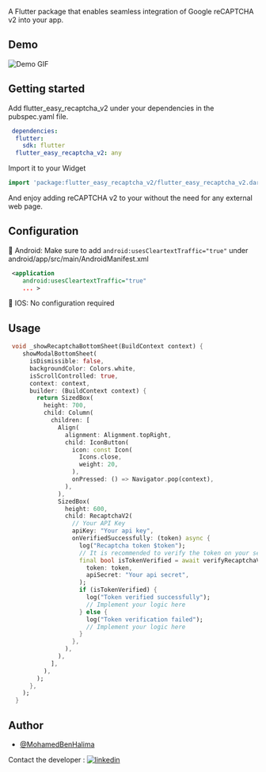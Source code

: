 <!--
This README describes the package. If you publish this package to pub.dev,
this README's contents appear on the landing page for your package.

For information about how to write a good package README, see the guide for
[writing package pages](https://dart.dev/tools/pub/writing-package-pages).

For general information about developing packages, see the Dart guide for
[creating packages](https://dart.dev/guides/libraries/create-packages)
and the Flutter guide for
[developing packages and plugins](https://flutter.dev/to/develop-packages).
-->

A Flutter package that enables seamless integration of Google reCAPTCHA v2 into your app.

## Demo

![Demo GIF](https://i.postimg.cc/1zp02MDV/flutter-easy-recaptcha-v2.gif)

## Getting started

Add flutter_easy_recaptcha_v2 under your dependencies in the pubspec.yaml file.

```yml
 dependencies:
  flutter:
    sdk: flutter
  flutter_easy_recaptcha_v2: any
```
Import it to your Widget 

```dart
import 'package:flutter_easy_recaptcha_v2/flutter_easy_recaptcha_v2.dart';
```
And enjoy adding reCAPTCHA v2 to your without the need for any external web page.

## Configuration

🤖 Android: Make sure to add ```android:usesCleartextTraffic="true"``` under android/app/src/main/AndroidManifest.xml

```xml
 <application
    android:usesCleartextTraffic="true"
    ... >
```
🍏 IOS: No configuration required

## Usage

```dart
 void _showRecaptchaBottomSheet(BuildContext context) {
    showModalBottomSheet(
      isDismissible: false,
      backgroundColor: Colors.white,
      isScrollControlled: true,
      context: context,
      builder: (BuildContext context) {
        return SizedBox(
          height: 700,
          child: Column(
            children: [
              Align(
                alignment: Alignment.topRight,
                child: IconButton(
                  icon: const Icon(
                    Icons.close,
                    weight: 20,
                  ),
                  onPressed: () => Navigator.pop(context),
                ),
              ),
              SizedBox(
                height: 600,
                child: RecaptchaV2(
                  // Your API Key
                  apiKey: "Your api key",
                  onVerifiedSuccessfully: (token) async {
                    log("Recaptcha token $token");
                    // It is recommended to verify the token on your server but you can also verify it here.
                    final bool isTokenVerified = await verifyRecaptchaV2Token(
                      token: token,
                      apiSecret: "Your api secret",
                    );
                    if (isTokenVerified) {
                      log("Token verified successfully");
                      // Implement your logic here
                    } else {
                      log("Token verification failed");
                      // Implement your logic here
                    }
                  },
                ),
              ),
            ],
          ),
        );
      },
    );
  }
```

## Author

- [@MohamedBenHalima](https://github.com/mohamedbenalima)

Contact the developer : [![linkedin](https://img.shields.io/badge/linkedin-0A66C2?style=for-the-badge&logo=linkedin&logoColor=white)](https://www.linkedin.com/in/mohamed-ben-halima-0967b217a/)